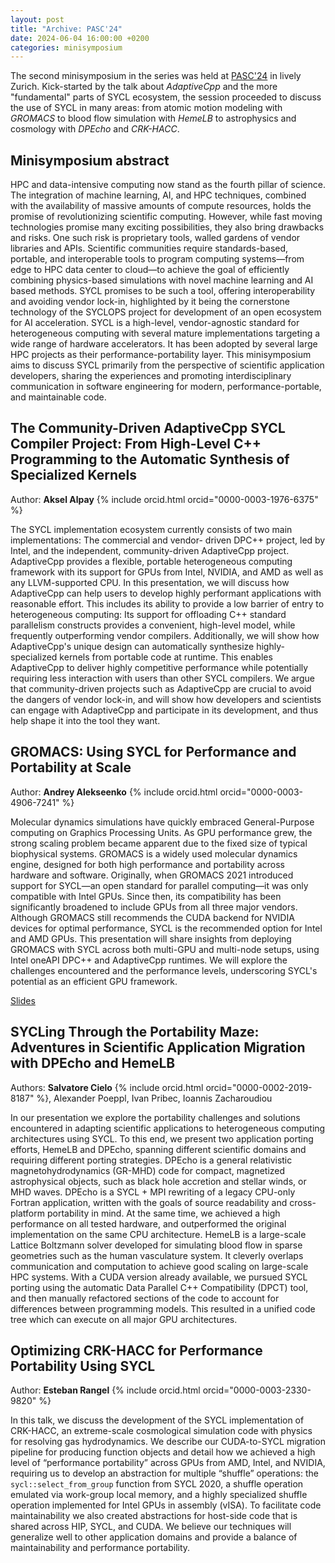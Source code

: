 ```yaml
---
layout: post
title: "Archive: PASC'24"
date: 2024-06-04 16:00:00 +0200
categories: minisymposium
---
```


The second minisymposium in the series was held at [PASC'24](https://pasc24.pasc-conference.org/) in lively Zurich.
Kick-started by the talk about _AdaptiveCpp_ and the more "fundamental" parts of SYCL ecosystem, the session
proceeded to discuss the use of SYCL in many areas: from atomic motion modeling with _GROMACS_ to blood flow simulation with _HemeLB_
to astrophysics and cosmology with _DPEcho_ and _CRK-HACC_.

## Minisymposium abstract

HPC and data-intensive computing now stand as the fourth pillar of science. The integration of machine learning, AI, and HPC techniques,
combined with the availability of massive amounts of compute resources, holds the promise of revolutionizing scientific computing. However,
while fast moving technologies promise many exciting possibilities, they also bring drawbacks and risks. One such risk is proprietary
tools, walled gardens of vendor libraries and APIs. Scientific communities require standards-based, portable, and interoperable tools
to program computing systems—from edge to HPC data center to cloud—to achieve the goal of efficiently combining physics-based
simulations with novel machine learning and AI based methods. SYCL promises to be such a tool, offering interoperability and avoiding
vendor lock-in, highlighted by it being the cornerstone technology of the SYCLOPS project for development of an open ecosystem for AI
acceleration. SYCL is a high-level, vendor-agnostic standard for heterogeneous computing with several mature implementations targeting
a wide range of hardware accelerators. It has been adopted by several large HPC projects as their performance-portability layer. This
minisymposium aims to discuss SYCL primarily from the perspective of scientific application developers, sharing the experiences and
promoting interdisciplinary communication in software engineering for modern, performance-portable, and maintainable code.

## The Community-Driven AdaptiveCpp SYCL Compiler Project: From High-Level C++ Programming to the Automatic Synthesis of Specialized Kernels

Author: **Aksel Alpay** {% include orcid.html orcid="0000-0003-1976-6375" %}

The SYCL implementation ecosystem currently consists of two main implementations: The commercial and vendor-
driven DPC++ project, led by Intel, and the independent, community-driven AdaptiveCpp project. AdaptiveCpp
provides a flexible, portable heterogeneous computing framework with its support for GPUs from Intel, NVIDIA, and
AMD as well as any LLVM-supported CPU.
In this presentation, we will discuss how AdaptiveCpp can help users to develop highly performant applications with
reasonable effort. This includes its ability to provide a low barrier of entry to heterogeneous computing: Its support for
offloading C++ standard parallelism constructs provides a convenient, high-level model, while frequently outperforming
vendor compilers. Additionally, we will show how AdaptiveCpp's unique design can automatically synthesize highly-
specialized kernels from portable code at runtime. This enables AdaptiveCpp to deliver highly competitive performance
while potentially requiring less interaction with users than other SYCL compilers.
We argue that community-driven projects such as AdaptiveCpp are crucial to avoid the dangers of vendor lock-in, and
will show how developers and scientists can engage with AdaptiveCpp and participate in its development, and thus
help shape it into the tool they want.

## GROMACS: Using SYCL for Performance and Portability at Scale

Author: **Andrey Alekseenko** {% include orcid.html orcid="0000-0003-4906-7241" %}

Molecular dynamics simulations have quickly embraced General-Purpose computing on Graphics Processing Units.
As GPU performance grew, the strong scaling problem became apparent due to the fixed size of typical biophysical
systems.
GROMACS is a widely used molecular dynamics engine, designed for both high performance and portability across
hardware and software. Originally, when GROMACS 2021 introduced support for SYCL—an open standard for parallel
computing—it was only compatible with Intel GPUs. Since then, its compatibility has been significantly broadened to
include GPUs from all three major vendors. Although GROMACS still recommends the CUDA backend for NVIDIA
devices for optimal performance, SYCL is the recommended option for Intel and AMD GPUs.
This presentation will share insights from deploying GROMACS with SYCL across both multi-GPU and multi-node
setups, using Intel oneAPI DPC++ and AdaptiveCpp runtimes. We will explore the challenges encountered and the
performance levels, underscoring SYCL's potential as an efficient GPU framework.

[Slides](https://doi.org/10.5281/zenodo.15187802)

## SYCLing Through the Portability Maze: Adventures in Scientific Application Migration with DPEcho and HemeLB

Authors: **Salvatore Cielo** {% include orcid.html orcid="0000-0002-2019-8187" %}, Alexander Poeppl, Ivan Pribec, Ioannis Zacharoudiou

In our presentation we explore the portability challenges and solutions encountered in adapting scientific applications to heterogeneous
computing architectures using SYCL. To this end, we present two application porting efforts, HemeLB and DPEcho, spanning different
scientific domains and requiring different porting strategies. DPEcho is a general relativistic magnetohydrodynamics (GR-MHD) code
for compact, magnetized astrophysical objects, such as black hole accretion and stellar winds, or MHD waves. DPEcho is a SYCL + MPI
rewriting of a legacy CPU-only Fortran application, written with the goals of source readability and cross-platform portability in
mind. At the same time, we achieved a high performance on all tested hardware, and outperformed the original implementation on the
same CPU architecture. HemeLB is a large-scale Lattice Boltzmann solver developed for simulating blood flow in sparse geometries
such as the human vasculature system. It cleverly overlaps communication and computation to achieve good scaling on large-scale HPC
systems. With a CUDA version already available, we pursued SYCL porting using the automatic Data Parallel C++ Compatibility (DPCT)
tool, and then manually refactored sections of the code to account for differences between programming models. This resulted in a
unified code tree which can execute on all major GPU architectures.

## Optimizing CRK-HACC for Performance Portability Using SYCL

Author: **Esteban Rangel** {% include orcid.html orcid="0000-0003-2330-9820" %}

In this talk, we discuss the development of the SYCL implementation of CRK-HACC, an extreme-scale cosmological
simulation code with physics for resolving gas hydrodynamics. We describe our CUDA-to-SYCL migration pipeline for
producing function objects and detail how we achieved a high level of “performance portability” across GPUs from
AMD, Intel, and NVIDIA, requiring us to develop an abstraction for multiple “shuffle” operations: the
`sycl::select_from_group` function from SYCL 2020, a shuffle operation emulated via work-group local memory, and a
highly specialized shuffle operation implemented for Intel GPUs in assembly (vISA). To facilitate code maintainability
we also created abstractions for host-side code that is shared across HIP, SYCL, and CUDA. We believe our
techniques will generalize well to other application domains and provide a balance of maintainability and performance
portability.

<!-- The award for the best title goes to Salvatore Cielo. -->

